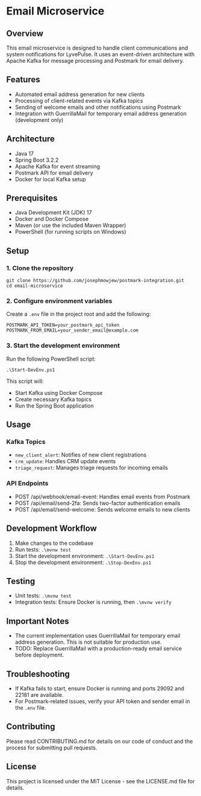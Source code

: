 # Email Microservice

## Overview
This email microservice is designed to handle client communications and system notifications for LyvePulse. It uses an event-driven architecture with Apache Kafka for message processing and Postmark for email delivery.

## Features
- Automated email address generation for new clients
- Processing of client-related events via Kafka topics
- Sending of welcome emails and other notifications using Postmark
- Integration with GuerrillaMail for temporary email address generation (development only)

## Architecture
- Java 17
- Spring Boot 3.2.2
- Apache Kafka for event streaming
- Postmark API for email delivery
- Docker for local Kafka setup

## Prerequisites
- Java Development Kit (JDK) 17
- Docker and Docker Compose
- Maven (or use the included Maven Wrapper)
- PowerShell (for running scripts on Windows)

## Setup

### 1. Clone the repository
```
git clone https://github.com/josephmowjew/postmark-integration.git
cd email-microservice
```

### 2. Configure environment variables
Create a `.env` file in the project root and add the following:
```
POSTMARK_API_TOKEN=your_postmark_api_token
POSTMARK_FROM_EMAIL=your_sender_email@example.com
```

### 3. Start the development environment
Run the following PowerShell script:
```
.\Start-DevEnv.ps1
```
This script will:
- Start Kafka using Docker Compose
- Create necessary Kafka topics
- Run the Spring Boot application

## Usage

### Kafka Topics
- `new_client_alert`: Notifies of new client registrations
- `crm_update`: Handles CRM update events
- `triage_request`: Manages triage requests for incoming emails

### API Endpoints
- POST /api/webhook/email-event: Handles email events from Postmark
- POST /api/email/send-2fa: Sends two-factor authentication emails
- POST /api/email/send-welcome: Sends welcome emails to new clients

## Development Workflow

1. Make changes to the codebase
2. Run tests: `.\mvnw test`
3. Start the development environment: `.\Start-DevEnv.ps1`
4. Stop the development environment: `.\Stop-DevEnv.ps1`

## Testing
- Unit tests: `.\mvnw test`
- Integration tests: Ensure Docker is running, then `.\mvnw verify`

## Important Notes
- The current implementation uses GuerrillaMail for temporary email address generation. This is not suitable for production use.
- TODO: Replace GuerrillaMail with a production-ready email service before deployment.

## Troubleshooting
- If Kafka fails to start, ensure Docker is running and ports 29092 and 22181 are available.
- For Postmark-related issues, verify your API token and sender email in the `.env` file.

## Contributing
Please read CONTRIBUTING.md for details on our code of conduct and the process for submitting pull requests.

## License
This project is licensed under the MIT License - see the LICENSE.md file for details.